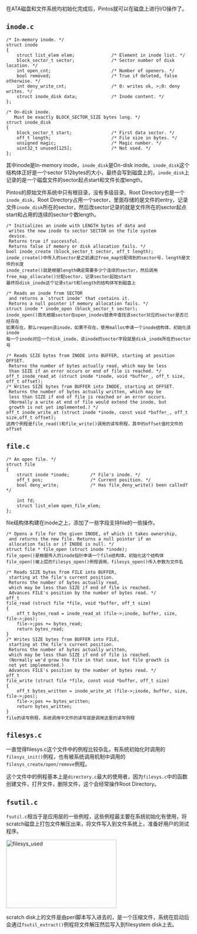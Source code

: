 <!---
title:: Pintos文件系统初探2
date:: 2015-04-12 21:08
categories:: 系统与网络
tags:: c, pintos, fs
-->

在ATA磁盘和文件系统均初始化完成后，Pintos就可以在磁盘上进行I/O操作了。
## `inode.c`
````
/* In-memory inode. */
struct inode 
{
    struct list_elem elem;              /* Element in inode list. */
    block_sector_t sector;              /* Sector number of disk location. */
    int open_cnt;                       /* Number of openers. */
    bool removed;                       /* True if deleted, false otherwise. */
    int deny_write_cnt;                 /* 0: writes ok, >;0: deny writes. */
    struct inode_disk data;             /* Inode content. */
};

/* On-disk inode.
   Must be exactly BLOCK_SECTOR_SIZE bytes long. */
struct inode_disk
{
    block_sector_t start;               /* First data sector. */
    off_t length;                       /* File size in bytes. */
    unsigned magic;                     /* Magic number. */
    uint32_t unused[125];               /* Not used. */
};
````
其中inode是In-memory inode，`inode_disk`是On-disk inode。`inode_disk`这个结构体正好是一个sector 512bytes的大小，最终会写到磁盘上的，`inode_disk`上记录的是一个磁盘文件的sector起点start和文件长度length。

Pintos的原始文件系统中只有根目录，没有多级目录。Root Directory也是一个`inode_disk`，Root Directory占用一个sector，里面存储的是文件的entry，记录文件`inode_disk`所在的sector，然后改sector记录的就是文件所在的sector起点start和占用的连续的sector个数length。
````
/* Initializes an inode with LENGTH bytes of data and
 writes the new inode to sector SECTOR on the file system
 device.
 Returns true if successful.
 Returns false if memory or disk allocation fails. */
bool inode_create (block_sector_t sector, off_t length);
inode_create()中传入的sector是之前通过free_map分配得到的sector号，length是文件的长度
inode_create()就是根据length确定需要多少个连续的sector，然后调用free_map_allocate()分配sector，记录sector起始start
最终将disk_inode这个记录start和length的结构体写到磁盘上

/* Reads an inode from SECTOR
 and returns a `struct inode' that contains it.
 Returns a null pointer if memory allocation fails. */
struct inode * inode_open (block_sector_t sector);
inode_open()首先根据sector在open_inodes链表中查找该sector对应的sector是否已经存在
如果存在，那么reopen该inode，如果不存在，使用malloc申请一个inode结构体，初始化该inode
每一个inode对应一个disk_inode，该inode的sector字段就是disk_inode所在的sector号

/* Reads SIZE bytes from INODE into BUFFER, starting at position OFFSET.
 Returns the number of bytes actually read, which may be less
 than SIZE if an error occurs or end of file is reached. */
off_t inode_read_at (struct inode *inode, void *buffer_, off_t size, off_t offset);
/* Writes SIZE bytes from BUFFER into INODE, starting at OFFSET.
 Returns the number of bytes actually written, which may be
 less than SIZE if end of file is reached or an error occurs.
 (Normally a write at end of file would extend the inode, but
 growth is not yet implemented.) */
off_t inode_write_at (struct inode *inode, const void *buffer_, off_t size,off_t offset);
这两个例程是file_read()和file_write()调用的读写例程，其中的offset值时文件的offset
````
## `file.c`
````
/* An open file. */
struct file 
{
    struct inode *inode;        /* File's inode. */
    off_t pos;                  /* Current position. */
    bool deny_write;            /* Has file_deny_write() been called? */

    int fd;
    struct list_elem open_file_elem;
};
````
file结构体构建在inode之上，添加了一些字段支持file的一些操作。
````
/* Opens a file for the given INODE, of which it takes ownership,
 and returns the new file. Returns a null pointer if an
 allocation fails or if INODE is null. */
struct file * file_open (struct inode *inode);
file_open()是根据传入的inode指针申请一个file结构体，初始化这个结构体
file_open()被上层的filesys_open()例程调用，filesys_open()传入参数为文件名

/* Reads SIZE bytes from FILE into BUFFER,
 starting at the file's current position.
 Returns the number of bytes actually read,
 which may be less than SIZE if end of file is reached.
 Advances FILE's position by the number of bytes read. */
off_t
file_read (struct file *file, void *buffer, off_t size) 
{
    off_t bytes_read = inode_read_at (file->;inode, buffer, size, file->;pos);
    file->;pos += bytes_read;
    return bytes_read;
}
/* Writes SIZE bytes from BUFFER into FILE,
 starting at the file's current position.
 Returns the number of bytes actually written,
 which may be less than SIZE if end of file is reached.
 (Normally we'd grow the file in that case, but file growth is
 not yet implemented.)
 Advances FILE's position by the number of bytes read. */
off_t
file_write (struct file *file, const void *buffer, off_t size) 
{
    off_t bytes_written = inode_write_at (file->;inode, buffer, size, file->;pos);
    file->;pos += bytes_written;
    return bytes_written;
}
file的读写例程，系统调用中文件的读写就是调用这里的读写例程
````
## `filesys.c`
一直觉得filesys.c这个文件中的例程比较杂乱，有系统初始化时调用的`filesys_init()`例程，也有被系统调用机制中调用的`filesys_create/open/remove`例程。

这个文件中的例程基本上是`directory.c`最大的使用者，因为`filesys.c`中的函数创建文件，打开文件，删除文件，这个会经常操作Root Directory。
## `fsutil.c`
`fsutil.c`相当于是应用层的一些例程，这些例程最主要在系统初始化有使用，将scratch磁盘上打包文件解压出来，将文件写入到文件系统上，准备好用户的测试程序。

<a href="http://www.rickyzhang.me/blog/wp-content/uploads/2015/04/filesys_used.jpg"><img class="alignnone size-medium wp-image-748" src="http://www.rickyzhang.me/blog/wp-content/uploads/2015/04/filesys_used-300x185.jpg" alt="filesys_used" width="300" height="185" /></a>

scratch disk上的文件是由perl脚本写入进去的，是一个压缩文件，系统在启动后会通过`fsutil_extract()`例程将文件解压然后写入到filesystem disk上去。

